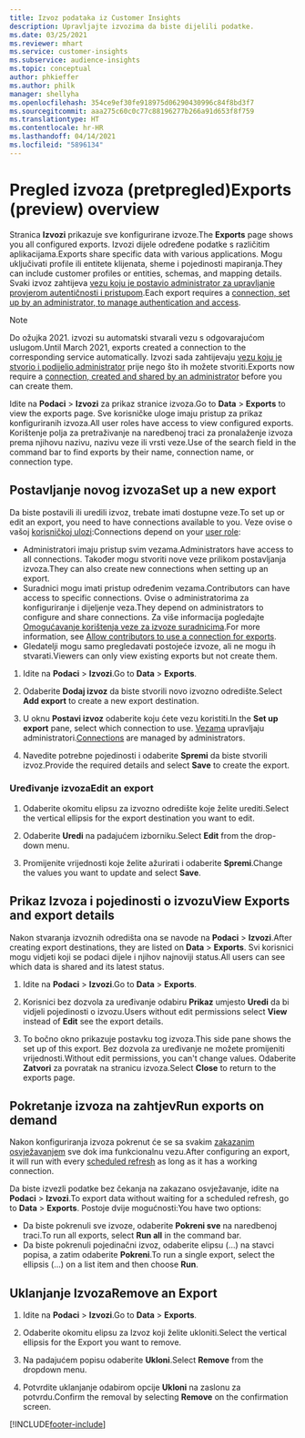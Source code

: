 ```yaml
---
title: Izvoz podataka iz Customer Insights
description: Upravljajte izvozima da biste dijelili podatke.
ms.date: 03/25/2021
ms.reviewer: mhart
ms.service: customer-insights
ms.subservice: audience-insights
ms.topic: conceptual
author: phkieffer
ms.author: philk
manager: shellyha
ms.openlocfilehash: 354ce9ef30fe918975d06290430996c84f8bd3f7
ms.sourcegitcommit: aaa275c60c0c77c88196277b266a91d653f8f759
ms.translationtype: HT
ms.contentlocale: hr-HR
ms.lasthandoff: 04/14/2021
ms.locfileid: "5896134"
---
```

# <a name="exports-preview-overview"></a><span data-ttu-id="d705f-103">Pregled izvoza (pretpregled)</span><span class="sxs-lookup"><span data-stu-id="d705f-103">Exports (preview) overview</span></span>

<span data-ttu-id="d705f-104">Stranica **Izvozi** prikazuje sve konfigurirane izvoze.</span><span class="sxs-lookup"><span data-stu-id="d705f-104">The **Exports** page shows you all configured exports.</span></span> <span data-ttu-id="d705f-105">Izvozi dijele određene podatke s različitim aplikacijama.</span><span class="sxs-lookup"><span data-stu-id="d705f-105">Exports share specific data with various applications.</span></span> <span data-ttu-id="d705f-106">Mogu uključivati profile ili entitete klijenata, sheme i pojedinosti mapiranja.</span><span class="sxs-lookup"><span data-stu-id="d705f-106">They can include customer profiles or entities, schemas, and mapping details.</span></span> <span data-ttu-id="d705f-107">Svaki izvoz zahtijeva [vezu koju je postavio administrator za upravljanje provjerom autentičnosti i pristupom](connections.md).</span><span class="sxs-lookup"><span data-stu-id="d705f-107">Each export requires a [connection, set up by an administrator, to manage authentication and access](connections.md).</span></span>

> [!NOTE]
> <span data-ttu-id="d705f-108">Do ožujka 2021. izvozi su automatski stvarali vezu s odgovarajućom uslugom.</span><span class="sxs-lookup"><span data-stu-id="d705f-108">Until March 2021, exports created a connection to the corresponding service automatically.</span></span> <span data-ttu-id="d705f-109">Izvozi sada zahtijevaju [vezu koju je stvorio i podijelio administrator](connections.md) prije nego što ih možete stvoriti.</span><span class="sxs-lookup"><span data-stu-id="d705f-109">Exports now require a [connection, created and shared by an administrator](connections.md) before you can create them.</span></span>

<span data-ttu-id="d705f-110">Idite na **Podaci** > **Izvozi** za prikaz stranice izvoza.</span><span class="sxs-lookup"><span data-stu-id="d705f-110">Go to **Data** > **Exports** to view the exports page.</span></span> <span data-ttu-id="d705f-111">Sve korisničke uloge imaju pristup za prikaz konfiguriranih izvoza.</span><span class="sxs-lookup"><span data-stu-id="d705f-111">All user roles have access to view configured exports.</span></span> <span data-ttu-id="d705f-112">Korištenje polja za pretraživanje na naredbenoj traci za pronalaženje izvoza prema njihovu nazivu, nazivu veze ili vrsti veze.</span><span class="sxs-lookup"><span data-stu-id="d705f-112">Use of the search field in the command bar to find exports by their name, connection name, or connection type.</span></span>

## <a name="set-up-a-new-export"></a><span data-ttu-id="d705f-113">Postavljanje novog izvoza</span><span class="sxs-lookup"><span data-stu-id="d705f-113">Set up a new export</span></span>

<span data-ttu-id="d705f-114">Da biste postavili ili uredili izvoz, trebate imati dostupne veze.</span><span class="sxs-lookup"><span data-stu-id="d705f-114">To set up or edit an export, you need to have connections available to you.</span></span> <span data-ttu-id="d705f-115">Veze ovise o vašoj [korisničkoj ulozi](permissions.md):</span><span class="sxs-lookup"><span data-stu-id="d705f-115">Connections depend on your [user role](permissions.md):</span></span>
- <span data-ttu-id="d705f-116">Administratori imaju pristup svim vezama.</span><span class="sxs-lookup"><span data-stu-id="d705f-116">Administrators have access to all connections.</span></span> <span data-ttu-id="d705f-117">Također mogu stvoriti nove veze prilikom postavljanja izvoza.</span><span class="sxs-lookup"><span data-stu-id="d705f-117">They can also create new connections when setting up an export.</span></span>
- <span data-ttu-id="d705f-118">Suradnici mogu imati pristup određenim vezama.</span><span class="sxs-lookup"><span data-stu-id="d705f-118">Contributors can have access to specific connections.</span></span> <span data-ttu-id="d705f-119">Ovise o administratorima za konfiguriranje i dijeljenje veza.</span><span class="sxs-lookup"><span data-stu-id="d705f-119">They depend on administrators to configure and share connections.</span></span> <span data-ttu-id="d705f-120">Za više informacija pogledajte [Omogućavanje korištenja veze za izvoze suradnicima](connections.md#allow-contributors-to-use-a-connection-for-exports).</span><span class="sxs-lookup"><span data-stu-id="d705f-120">For more information, see [Allow contributors to use a connection for exports](connections.md#allow-contributors-to-use-a-connection-for-exports).</span></span>
- <span data-ttu-id="d705f-121">Gledatelji mogu samo pregledavati postojeće izvoze, ali ne mogu ih stvarati.</span><span class="sxs-lookup"><span data-stu-id="d705f-121">Viewers can only view existing exports but not create them.</span></span>

1. <span data-ttu-id="d705f-122">Idite na **Podaci** > **Izvozi**.</span><span class="sxs-lookup"><span data-stu-id="d705f-122">Go to **Data** > **Exports**.</span></span>

1. <span data-ttu-id="d705f-123">Odaberite **Dodaj izvoz** da biste stvorili novo izvozno odredište.</span><span class="sxs-lookup"><span data-stu-id="d705f-123">Select **Add export** to create a new export destination.</span></span>

1. <span data-ttu-id="d705f-124">U oknu **Postavi izvoz** odaberite koju ćete vezu koristiti.</span><span class="sxs-lookup"><span data-stu-id="d705f-124">In the **Set up export** pane, select which connection to use.</span></span> <span data-ttu-id="d705f-125">[Vezama](connections.md) upravljaju administratori.</span><span class="sxs-lookup"><span data-stu-id="d705f-125">[Connections](connections.md) are managed by administrators.</span></span> 

1. <span data-ttu-id="d705f-126">Navedite potrebne pojedinosti i odaberite **Spremi** da biste stvorili izvoz.</span><span class="sxs-lookup"><span data-stu-id="d705f-126">Provide the required details and select **Save** to create the export.</span></span>

### <a name="edit-an-export"></a><span data-ttu-id="d705f-127">Uređivanje izvoza</span><span class="sxs-lookup"><span data-stu-id="d705f-127">Edit an export</span></span>

1. <span data-ttu-id="d705f-128">Odaberite okomitu elipsu za izvozno odredište koje želite urediti.</span><span class="sxs-lookup"><span data-stu-id="d705f-128">Select the vertical ellipsis for the export destination you want to edit.</span></span>

1. <span data-ttu-id="d705f-129">Odaberite **Uredi** na padajućem izborniku.</span><span class="sxs-lookup"><span data-stu-id="d705f-129">Select **Edit** from the drop-down menu.</span></span>

1. <span data-ttu-id="d705f-130">Promijenite vrijednosti koje želite ažurirati i odaberite **Spremi**.</span><span class="sxs-lookup"><span data-stu-id="d705f-130">Change the values you want to update and select **Save**.</span></span>

## <a name="view-exports-and-export-details"></a><span data-ttu-id="d705f-131">Prikaz Izvoza i pojedinosti o izvozu</span><span class="sxs-lookup"><span data-stu-id="d705f-131">View Exports and export details</span></span>

<span data-ttu-id="d705f-132">Nakon stvaranja izvoznih odredišta ona se navode na **Podaci** > **Izvozi**.</span><span class="sxs-lookup"><span data-stu-id="d705f-132">After creating export destinations, they are listed on **Data** > **Exports**.</span></span> <span data-ttu-id="d705f-133">Svi korisnici mogu vidjeti koji se podaci dijele i njihov najnoviji status.</span><span class="sxs-lookup"><span data-stu-id="d705f-133">All users can see which data is shared and its latest status.</span></span>

1. <span data-ttu-id="d705f-134">Idite na **Podaci** > **Izvozi**.</span><span class="sxs-lookup"><span data-stu-id="d705f-134">Go to **Data** > **Exports**.</span></span>

1. <span data-ttu-id="d705f-135">Korisnici bez dozvola za uređivanje odabiru **Prikaz** umjesto **Uredi** da bi vidjeli pojedinosti o izvozu.</span><span class="sxs-lookup"><span data-stu-id="d705f-135">Users without edit permissions select **View** instead of **Edit** see the export details.</span></span>

1. <span data-ttu-id="d705f-136">To bočno okno prikazuje postavku tog izvoza.</span><span class="sxs-lookup"><span data-stu-id="d705f-136">This side pane shows the set up of this export.</span></span> <span data-ttu-id="d705f-137">Bez dozvola za uređivanje ne možete promijeniti vrijednosti.</span><span class="sxs-lookup"><span data-stu-id="d705f-137">Without edit permissions, you can't change values.</span></span> <span data-ttu-id="d705f-138">Odaberite **Zatvori** za povratak na stranicu izvoza.</span><span class="sxs-lookup"><span data-stu-id="d705f-138">Select **Close** to return to the exports page.</span></span>

## <a name="run-exports-on-demand"></a><span data-ttu-id="d705f-139">Pokretanje izvoza na zahtjev</span><span class="sxs-lookup"><span data-stu-id="d705f-139">Run exports on demand</span></span>

<span data-ttu-id="d705f-140">Nakon konfiguriranja izvoza pokrenut će se sa svakim [zakazanim osvježavanjem](system.md#schedule-tab) sve dok ima funkcionalnu vezu.</span><span class="sxs-lookup"><span data-stu-id="d705f-140">After configuring an export, it will run with every [scheduled refresh](system.md#schedule-tab) as long as it has a working connection.</span></span>

<span data-ttu-id="d705f-141">Da biste izvezli podatke bez čekanja na zakazano osvježavanje, idite na **Podaci** > **Izvozi**.</span><span class="sxs-lookup"><span data-stu-id="d705f-141">To export data without waiting for a scheduled refresh, go to **Data** > **Exports**.</span></span> <span data-ttu-id="d705f-142">Postoje dvije mogućnosti:</span><span class="sxs-lookup"><span data-stu-id="d705f-142">You have two options:</span></span>

- <span data-ttu-id="d705f-143">Da biste pokrenuli sve izvoze, odaberite **Pokreni sve** na naredbenoj traci.</span><span class="sxs-lookup"><span data-stu-id="d705f-143">To run all exports, select **Run all** in the command bar.</span></span> 
- <span data-ttu-id="d705f-144">Da biste pokrenuli pojedinačni izvoz, odaberite elipsu (...) na stavci popisa, a zatim odaberite **Pokreni**.</span><span class="sxs-lookup"><span data-stu-id="d705f-144">To run a single export, select the ellipsis (...) on a list item and then choose **Run**.</span></span>

## <a name="remove-an-export"></a><span data-ttu-id="d705f-145">Uklanjanje Izvoza</span><span class="sxs-lookup"><span data-stu-id="d705f-145">Remove an Export</span></span>

1. <span data-ttu-id="d705f-146">Idite na **Podaci** > **Izvozi**.</span><span class="sxs-lookup"><span data-stu-id="d705f-146">Go to **Data** > **Exports**.</span></span>

1. <span data-ttu-id="d705f-147">Odaberite okomitu elipsu za Izvoz koji želite ukloniti.</span><span class="sxs-lookup"><span data-stu-id="d705f-147">Select the vertical ellipsis for the Export you want to remove.</span></span>

1. <span data-ttu-id="d705f-148">Na padajućem popisu odaberite **Ukloni**.</span><span class="sxs-lookup"><span data-stu-id="d705f-148">Select **Remove** from the dropdown menu.</span></span>

1. <span data-ttu-id="d705f-149">Potvrdite uklanjanje odabirom opcije **Ukloni** na zaslonu za potvrdu.</span><span class="sxs-lookup"><span data-stu-id="d705f-149">Confirm the removal by selecting **Remove** on the confirmation screen.</span></span>


[!INCLUDE[footer-include](../includes/footer-banner.md)]
